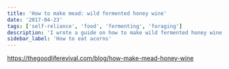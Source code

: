 ```yaml
---
title: 'How to make mead: wild fermented honey wine'
date: '2017-04-23'
tags: ['self-reliance', 'food', 'fermenting', 'foraging']
description: 'I wrote a guide on how to make wild fermented honey wine using edible wild flowers, berries, and fruits.'
sidebar_label: 'How to eat acorns'
---
```


https://thegoodliferevival.com/blog/how-make-mead-honey-wine